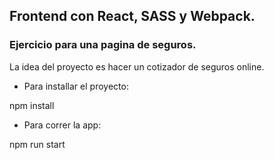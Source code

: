 ## Frontend con React, SASS y Webpack.
### Ejercicio para una pagina de seguros.

La idea del proyecto es hacer un cotizador de seguros online.


- Para installar el proyecto:

npm install


- Para correr la app:

npm run start